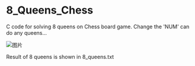# 8_Queens_Chess
C code for solving 8 queens on Chess board game.
Change the 'NUM' can do any queens...

![图片](https://user-images.githubusercontent.com/69152239/145679116-2216f2cd-436a-4410-9047-76034e8bb109.png)


Result of 8 queens is shown in 8_queens.txt

